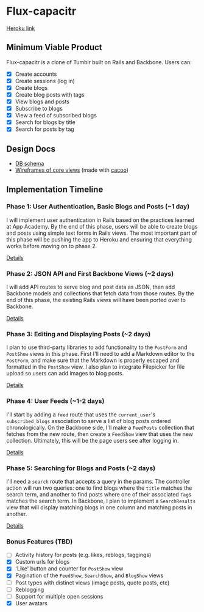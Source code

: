 # Flux-capacitr

[Heroku link][heroku]

[heroku]: http://flux-capacitr.herokuapp.com

## Minimum Viable Product
Flux-capacitr is a clone of Tumblr built on Rails and Backbone. Users can:

- [x] Create accounts
- [x] Create sessions (log in)
- [x] Create blogs
- [x] Create blog posts with tags
- [x] View blogs and posts
- [x] Subscribe to blogs
- [x] View a feed of subscribed blogs
- [x] Search for blogs by title
- [x] Search for posts by tag

## Design Docs
* [DB schema][schema]
* [Wireframes of core views][views] (made with [cacoo][cacoo])

[cacoo]: https://cacoo.com/
[schema]: ./docs/schema.md
[views]: ./docs/views.md

## Implementation Timeline

### Phase 1: User Authentication, Basic Blogs and Posts (~1 day)
I will implement user authentication in Rails based on the practices learned at
App Academy. By the end of this phase, users will be able to create blogs and
posts using simple text forms in Rails views. The most important part of this
phase will be pushing the app to Heroku and ensuring that everything works
before moving on to phase 2.

[Details][phase-one]

### Phase 2: JSON API and First Backbone Views (~2 days)
I will add API routes to serve blog and post data as JSON, then add Backbone
models and collections that fetch data from those routes. By the end of this
phase, the existing Rails views will have been ported over to Backbone.

[Details][phase-two]

### Phase 3: Editing and Displaying Posts (~2 days)
I plan to use third-party libraries to add functionality to the `PostForm` and
`PostShow` views in this phase. First I'll need to add a Markdown editor to the
`PostForm`, and make sure that the Markdown is properly escaped and formatted in
the `PostShow` view. I also plan to integrate Filepicker for file upload so
users can add images to blog posts.

[Details][phase-three]

### Phase 4: User Feeds (~1-2 days)
I'll start by adding a `feed` route that uses the `current_user`'s
`subscribed_blogs` association to serve a list of blog posts ordered
chronologically. On the Backbone side, I'll make a `FeedPosts` collection that
fetches from the new route, then create a `FeedShow` view that uses the new
collection. Ultimately, this will be the page users see after logging in.

[Details][phase-four]

### Phase 5: Searching for Blogs and Posts (~2 days)
I'll need a `search` route that accepts a query in the params. The controller
action will run two queries: one to find blogs where the `title` matches
the search term, and another to find posts where one of their associated `Tag`s
matches the search term. In Backbone, I plan to implement a `SearchResults` view
that will display matching blogs in one column and matching posts in another.

[Details][phase-five]

### Bonus Features (TBD)
- [ ] Activity history for posts (e.g. likes, reblogs, taggings)
- [x] Custom urls for blogs
- [x] 'Like' button and counter for `PostShow` view
- [x] Pagination of the `FeedShow`, `SearchShow`, and `BlogShow` views
- [ ] Post types with distinct views (image posts, quote posts, etc)
- [ ] Reblogging
- [ ] Support for multiple open sessions
- [x] User avatars

[phase-one]: ./docs/phases/phase1.md
[phase-two]: ./docs/phases/phase2.md
[phase-three]: ./docs/phases/phase3.md
[phase-four]: ./docs/phases/phase4.md
[phase-five]: ./docs/phases/phase5.md

